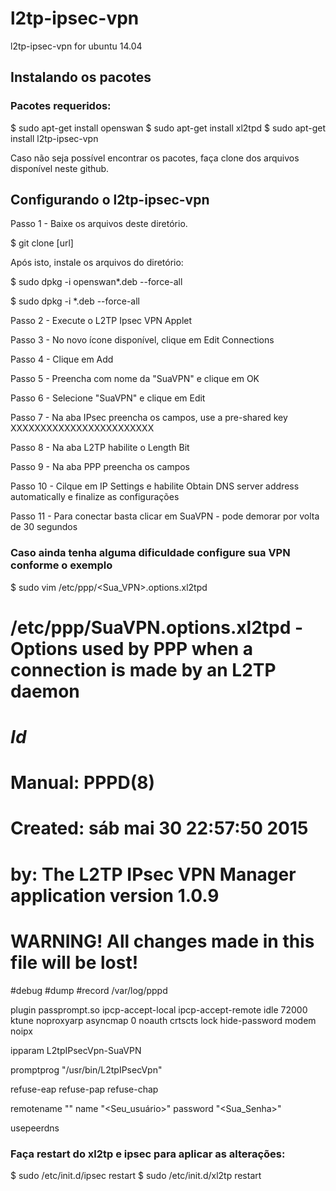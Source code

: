# l2tp-ipsec-vpn

 l2tp-ipsec-vpn for ubuntu 14.04

## Instalando os pacotes


### Pacotes requeridos:

$ sudo apt-get install openswan
$ sudo apt-get install xl2tpd
$ sudo apt-get install l2tp-ipsec-vpn

Caso não seja possível encontrar os pacotes, faça clone dos arquivos disponível neste github. 


## Configurando o  l2tp-ipsec-vpn

Passo 1 - Baixe os arquivos deste diretório.

$ git clone [url]

Após isto, instale os arquivos do diretório:

$ sudo dpkg -i openswan*.deb --force-all

$ sudo dpkg -i *.deb --force-all


Passo 2 - Execute o L2TP Ipsec VPN Applet


Passo 3 - No novo ícone disponível, clique em Edit Connections


Passo 4 - Clique em Add


Passo 5 - Preencha com nome da "SuaVPN" e clique em OK


Passo 6 - Selecione "SuaVPN" e clique em Edit


Passo 7 - Na aba IPsec preencha os campos, use a pre-shared key  XXXXXXXXXXXXXXXXXXXXXXXX


Passo 8 - Na aba L2TP habilite o Length Bit


Passo 9 - Na aba PPP preencha os campos


Passo 10 - Cilque em IP Settings e habilite Obtain DNS server address automatically e finalize as configurações


Passo 11 - Para conectar basta clicar em SuaVPN - pode demorar por volta de 30 segundos

### Caso ainda tenha alguma dificuldade configure sua VPN conforme o exemplo 


$ sudo vim /etc/ppp/<Sua_VPN>.options.xl2tpd

# /etc/ppp/SuaVPN.options.xl2tpd - Options used by PPP when a connection is made by an L2TP daemon
# $Id$

# Manual: PPPD(8)

# Created: sáb mai 30 22:57:50 2015
#      by: The L2TP IPsec VPN Manager application version 1.0.9
#
# WARNING! All changes made in this file will be lost!

#debug
#dump
#record /var/log/pppd

plugin passprompt.so
ipcp-accept-local
ipcp-accept-remote
idle 72000
ktune
noproxyarp
asyncmap 0
noauth
crtscts
lock
hide-password
modem
noipx

ipparam L2tpIPsecVpn-SuaVPN

promptprog "/usr/bin/L2tpIPsecVpn"

refuse-eap
refuse-pap
refuse-chap

remotename ""
name "<Seu_usuário>"
password "<Sua_Senha>"

usepeerdns



### Faça restart do xl2tp e ipsec para aplicar as alterações:

$ sudo /etc/init.d/ipsec restart
$ sudo /etc/init.d/xl2tp restart

